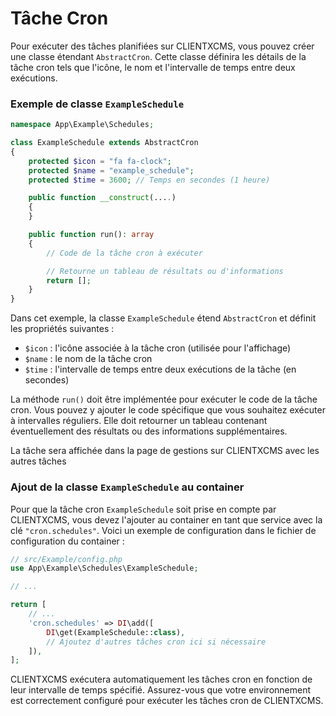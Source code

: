 # Tâche Cron

Pour exécuter des tâches planifiées sur CLIENTXCMS, vous pouvez créer une classe étendant `AbstractCron`. Cette classe définira les détails de la tâche cron tels que l'icône, le nom et l'intervalle de temps entre deux exécutions.

### Exemple de classe `ExampleSchedule`

```php
namespace App\Example\Schedules;

class ExampleSchedule extends AbstractCron
{
    protected $icon = "fa fa-clock";
    protected $name = "example_schedule";
    protected $time = 3600; // Temps en secondes (1 heure)

    public function __construct(....)
    {
    }

    public function run(): array
    {
        // Code de la tâche cron à exécuter

        // Retourne un tableau de résultats ou d'informations
        return [];
    }
}
```

Dans cet exemple, la classe `ExampleSchedule` étend `AbstractCron` et définit les propriétés suivantes :
- `$icon` : l'icône associée à la tâche cron (utilisée pour l'affichage)
- `$name` : le nom de la tâche cron
- `$time` : l'intervalle de temps entre deux exécutions de la tâche (en secondes)

La méthode `run()` doit être implémentée pour exécuter le code de la tâche cron. Vous pouvez y ajouter le code spécifique que vous souhaitez exécuter à intervalles réguliers. Elle doit retourner un tableau contenant éventuellement des résultats ou des informations supplémentaires.

La tâche sera affichée dans la page de gestions sur CLIENTXCMS avec les autres tâches

### Ajout de la classe `ExampleSchedule` au container

Pour que la tâche cron `ExampleSchedule` soit prise en compte par CLIENTXCMS, vous devez l'ajouter au container en tant que service avec la clé `"cron.schedules"`. Voici un exemple de configuration dans le fichier de configuration du container :

```php
// src/Example/config.php
use App\Example\Schedules\ExampleSchedule;

// ...

return [
    // ...
    'cron.schedules' => DI\add([
        DI\get(ExampleSchedule::class),
        // Ajoutez d'autres tâches cron ici si nécessaire
    ]),
];
```


CLIENTXCMS exécutera automatiquement les tâches cron en fonction de leur intervalle de temps spécifié. Assurez-vous que votre environnement est correctement configuré pour exécuter les tâches cron de CLIENTXCMS. 